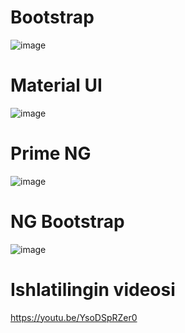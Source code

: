<h1>Bootstrap</h1>

![image](https://github.com/devgetsu/LearnAngular/assets/128721965/107f1eca-69ea-4aef-8aad-525a00078474)
<h1>Material UI</h1>

![image](https://github.com/devgetsu/LearnAngular/assets/128721965/0fd2a17f-4053-4ea7-abae-d2c3a0af5b08)
<h1>Prime NG</h1>

![image](https://github.com/devgetsu/LearnAngular/assets/128721965/ffa46603-f468-4899-b4af-1697717c616d)
<h1>NG Bootstrap</h1>

![image](https://github.com/devgetsu/LearnAngular/assets/128721965/fd7dc894-df82-44ec-a0ca-5c92c5596b32)

<h1>Ishlatilingin videosi</h1>

https://youtu.be/YsoDSpRZer0
